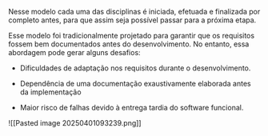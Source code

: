 Nesse modelo cada uma das disciplinas é iniciada, efetuada e finalizada por completo antes, para que assim seja possível passar para a próxima etapa.

Esse modelo foi tradicionalmente projetado para garantir que os requisitos fossem bem documentados antes do desenvolvimento. No entanto, essa abordagem pode gerar alguns desafios:

- Dificuldades de adaptação nos requisitos durante o desenvolvimento.

- Dependência de uma documentação exaustivamente elaborada antes da implementação

- Maior risco de falhas devido à entrega tardia do software funcional.

![[Pasted image 20250401093239.png]]

